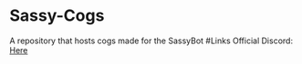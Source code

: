 # Sassy-Cogs
A repository that hosts cogs made for the SassyBot
#Links
Official Discord: [Here](https://discord.gg/010ww3mKIfF88rgfp)
